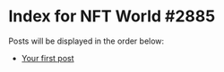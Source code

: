 # Index for NFT World #2885
Posts will be displayed in the order below:

- [Your first post](./001-first.md)


